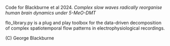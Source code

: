 Code for Blackburne et al 2024. *Complex slow waves radically reorganise human brain dynamics under 5-MeO-DMT*

flo_library.py is a plug and play toolbox for the data-driven decomposition of complex spatiotemporal flow patterns in electrophysiological recordings.

(C) George Blackburne
